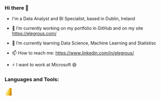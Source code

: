 ### Hi there 👋

<!--
**Elegrous/Elegrous** is a ✨ _special_ ✨ repository because its `README.md` (this file) appears on your GitHub profile.

Here are some ideas to get you started:

- 🔭 I’m currently working on ...
- 🌱 I’m currently learning ...
- 👯 I’m looking to collaborate on ...
- 🤔 I’m looking for help with ...
- 💬 Ask me about ...
- 📫 How to reach me: ...
- 😄 Pronouns: ...
- ⚡ Fun fact: ...
-->

- I'm a Data Analyst and BI Specialist, based in Dublin, Ireland

- 🔭 I’m currently working on my portfolio in GitHub and on my site https://elegrous.com/
- 🌱 I’m currently learning Data Science, Machine Learning and Statistisc
- 📫 How to reach me: https://www.linkedin.com/in/elegrous/
- ⚡ I want to work at Microsoft 😄

### Languages and Tools:
[<img align="left" alt="Power BI" width="26px" src="images/Power-Bi.png" />](https://powerbi.microsoft.com/)
